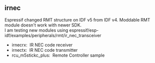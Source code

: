 ## irnec
Espressif changed RMT structure on IDF v5 from IDF v4. Moddable RMT module doesn't work with newer SDK.<br>
I am testing new modules using espressif/esp-idf/examples/peripherals/rmt/ir_nec_transceiver<br>

- irnecrx:&nbsp; IR NEC code receiver
- irnectx:&nbsp; IR NEC code transmitter
- rcu_m5stickc_plus:&nbsp; Remote Controller sample
